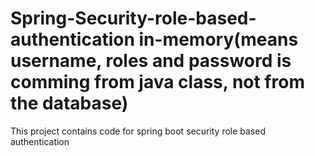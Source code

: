 # Spring-Security-role-based-authentication in-memory(means username, roles and password is comming from java class, not from the database)
This project contains code for spring boot security role based authentication
